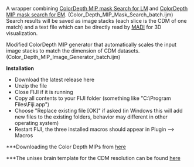 A wrapper combining [ColorDepth MIP mask Search for LM](https://github.com/JaneliaSciComp/ColorMIP_Mask_Search) and [ColorDepth MIP mask search for EM](https://github.com/JaneliaSciComp/EM_MIP_search). (Color_Depth_MIP_Mask_Search_batch.ijm)  
Search results will be saved as image stacks (each slice is the CDM of one match) and a text file which can be directly read by [MADI](https://github.com/sandorbx/MADI) for 3D visualization.

Modified ColorDepth MIP generator that automatically scales the input image stacks to match the dimension of CDM datasets. (Color_Depth_MIP_Image_Generator_batch.ijm)

**Installation**  
- Download the latest release here
- Unzip the file
- Close FIJI if it is running
- Copy all contents to your FIJI folder (something like "C:\Program Files\Fiji.app\")
- Choose "Replace existing file [OK]" if asked (in Windows this will add new files to the existing folders, behavior may different in other operating system)
- Restart FIJI, the three installed macros should appear in Plugin --> Macros

***Downloading the Color Depth MIPs from [here](https://open.quiltdata.com/b/janelia-flylight-color-depth/tree/Color_Depth_MIPs_For_Download/)


***The unisex brain template for the CDM resolution can be found [here](https://open.quiltdata.com/b/janelia-flylight-color-depth/tree/alignment_templates/JRC2018_UNISEX_20x_HR.nrrd)
